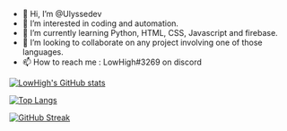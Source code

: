 - 👋 Hi, I’m @Ulyssedev
- 👀 I’m interested in coding and automation.
- 🌱 I’m currently learning Python, HTML, CSS, Javascript and firebase.
- 🤯 I’m looking to collaborate on any project involving one of those languages.
- 📫 How to reach me : LowHigh#3269 on discord

[![LowHigh's GitHub stats](https://github-readme-stats.vercel.app/api?username=TheLowHigh&show_icons=true&theme=onedark&count_private=true)](https://github.com/anuraghazra/github-readme-stats)



[![Top Langs](https://github-readme-stats.vercel.app/api/top-langs/?username=TheLowHigh&layout=compact&show_icons=true&theme=onedark)](https://github.com/anuraghazra/github-readme-stats)

[![GitHub Streak](http://github-readme-streak-stats.herokuapp.com?user=TheLowHigh&theme=tokyonight&hide_border=false&date_format=n%2Fj%5B%2FY%5D)](https://git.io/streak-stats)

